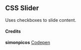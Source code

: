 ## CSS Slider
Uses checkboxes to slide content.  

#### Credits  
**simonpicos** [Codepen](http://cssdeck.com/labs/css3-image-slider)
